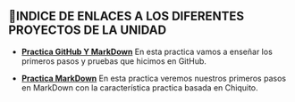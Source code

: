##  🔢INDICE DE ENLACES A LOS DIFERENTES PROYECTOS DE LA UNIDAD 

* [**Practica GitHub Y MarkDown**](https://github.com/AdriCarrasco22/Porfolio_Adrian_Carrasco_DAW/blob/main/UD1_GitHub_Y_MarkDown/Ejercicios/EjercicioGitHubYMarkDown/GitHub_Y_MarkDown.md)
  En esta practica vamos a enseñar los primeros pasos y pruebas que hicimos en GitHub.


* [**Practica MarkDown**](https://github.com/AdriCarrasco22/Porfolio_Adrian_Carrasco_DAW/blob/main/UD1_GitHub_Y_MarkDown/Ejercicios/EjercicioGitHubYMarkDown/chiquitoMarkDown.md)
  En esta practica veremos nuestros primeros pasos en MarkDown con la característica practica basada en Chiquito.

